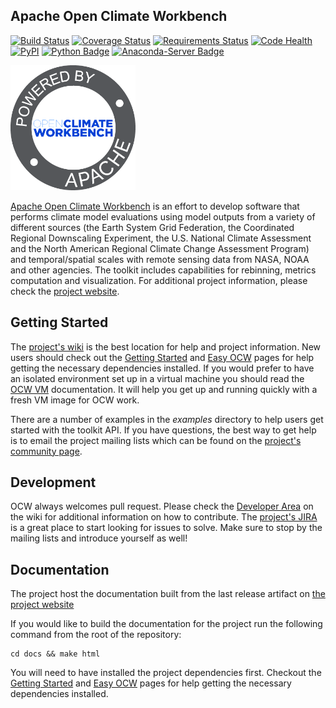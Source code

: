 ## Apache Open Climate Workbench
[![Build Status](https://travis-ci.org/apache/climate.svg?branch=master)](https://travis-ci.org/apache/climate)
[![Coverage Status](https://coveralls.io/repos/github/apache/climate/badge.svg?branch=master)](https://coveralls.io/github/apache/climate?branch=master)
[![Requirements Status](https://requires.io/github/apache/climate/requirements.svg?branch=master)](https://requires.io/github/apache/climate/requirements/?branch=master)
[![Code Health](https://landscape.io/github/apache/climate/master/landscape.svg?style=flat-square)](https://landscape.io/github/apache/climate/master)
[![PyPI](https://img.shields.io/pypi/v/ocw.svg?maxAge=2592000?style=plastic)](https://pypi.python.org/pypi/ocw)
[![Python Badge](https://img.shields.io/badge/python-3-blue.svg)](https://www.python.org/downloads/)
[![Anaconda-Server Badge](https://anaconda.org/agoodman/ocw/badges/installer/conda.svg)](https://conda.anaconda.org/agoodman)

<img src="./docs/source/ocw-logo-variant-sm-01-01-new.png" width="200" />

[Apache Open Climate Workbench](http://climate.apache.org) is an effort to develop software that performs climate model evaluations using model outputs from a variety of different sources (the Earth System Grid Federation, the Coordinated Regional Downscaling Experiment, the U.S. National Climate Assessment and the North American Regional Climate Change Assessment Program) and temporal/spatial scales with remote sensing data from NASA, NOAA and other agencies. The toolkit includes capabilities for rebinning, metrics computation and visualization. For additional project information, please check the [project website](http://climate.apache.org/).

## Getting Started

The [project's wiki](https://cwiki.apache.org/confluence/display/CLIMATE/Home) is the best location for help and project information. New users should check out the [Getting Started](https://cwiki.apache.org/confluence/display/CLIMATE/Getting+Started) and [Easy OCW](https://cwiki.apache.org/confluence/display/CLIMATE/Easy-OCW+-+A+Guide+to+Simplifying+OCW+Installation) pages for help getting the necessary dependencies installed. If you would prefer to have an isolated environment set up in a virtual machine you should read the [OCW VM](https://cwiki.apache.org/confluence/display/CLIMATE/OCW+VM+-+A+Self+Contained+OCW+Environment) documentation. It will help you get up and running quickly with a fresh VM image for OCW work.

There are a number of examples in the *examples* directory to help users get started with the toolkit API. If you have questions, the best way to get help is to email the project mailing lists which can be found on the [project's community page](http://climate.apache.org/community/mailing-lists.html).

## Development

OCW always welcomes pull request. Please check the [Developer Area](https://cwiki.apache.org/confluence/display/CLIMATE/Developer+Area) on the wiki for additional information on how to contribute. The [project's JIRA](https://issues.apache.org/jira/browse/CLIMATE) is a great place to start looking for issues to solve. Make sure to stop by the mailing lists and introduce yourself as well!

## Documentation

The project host the documentation built from the last release artifact on [the project website](https://climate.apache.org/api/index.html)

If you would like to build the documentation for the project run the following command from the root of the repository:

```
cd docs && make html
```

You will need to have installed the project dependencies first. Checkout the [Getting Started](https://cwiki.apache.org/confluence/display/CLIMATE/Getting+Started) and [Easy OCW](https://cwiki.apache.org/confluence/display/CLIMATE/Easy-OCW+-+A+Guide+to+Simplifying+OCW+Installation) pages for help getting the necessary dependencies installed.
